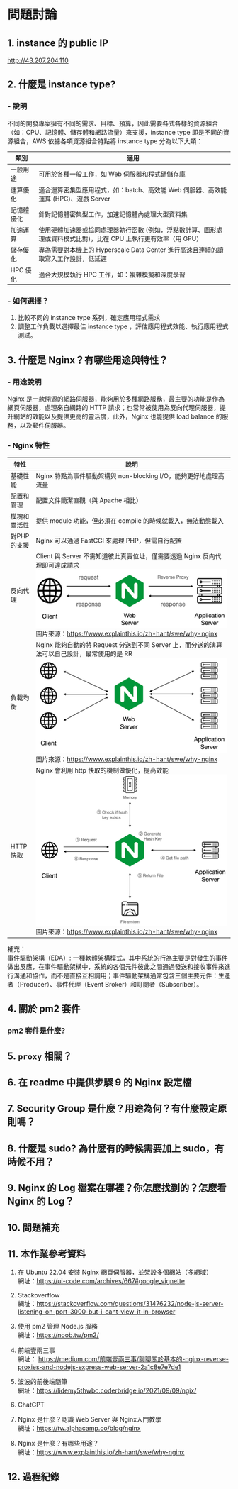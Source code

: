 # 問題討論
## 1.  instance 的 public IP            
http://43.207.204.110           

## 2. 什麼是 instance type?           
###  - 說明
不同的開發專案擁有不同的需求、目標、預算，因此需要各式各樣的資源組合（如：CPU、記憶體、儲存體和網路流量）來支援，instance type 即是不同的資源組合，AWS 依據各項資源組合特點將 instance type 分為以下大類：

| **類別** | **適用** |  
|------------------------|----------|  
| 一般用途               | 可用於各種一般工作，如 Web 伺服器和程式碼儲存庫 |  
| 運算優化               | 適合運算密集型應用程式，如：batch、高效能 Web 伺服器、高效能運算 (HPC)、遊戲 Server |  
| 記憶體優化             | 針對記憶體密集型工作，加速記憶體內處理大型資料集 |  
| 加速運算               | 使用硬體加速器或協同處理器執行函數 (例如，浮點數計算、圖形處理或資料模式比對)，比在 CPU 上執行更有效率（用 GPU） |  
| 儲存優化               | 專為需要對本機上的 Hyperscale Data Center 進行高速且連續的讀取寫入工作設計，低延遲 |  
| HPC 優化               | 適合大規模執行 HPC 工作，如：複雜模擬和深度學習 |  
    

###  - 如何選擇？
1. 比較不同的 instance type 系列，確定應用程式需求
2. 調整工作負載以選擇最佳 instance type ，評估應用程式效能、執行應用程式測試。


## 3. 什麼是 Nginx？有哪些用途與特性？    
###  - 用途說明                 
Nginx 是一款開源的網路伺服器，能夠用於多種網路服務，最主要的功能是作為網頁伺服器，處理來自網路的 HTTP 請求；也常常被使用為反向代理伺服器，提升網站的效能以及提供更高的靈活度，此外，Nginx 也能提供 load balance 的服務，以及郵件伺服器。                      

###  - Nginx 特性           
| **特性** | **說明** |  
|------------------------|----------|  
| 基礎性能| Nginx 特點為事件驅動架構與 non-blocking I/O，能夠更好地處理高流量 |        
| 配置和管理| 配置文件簡潔直觀（與 Apache 相比） |        
| 模塊和靈活性| 提供 module 功能，但必須在 compile 的時候就載入，無法動態載入|               
| 對PHP的支援| Nginx 可以通過 FastCGI 來處理 PHP，但需自行配置 |  
|反向代理| Client 與 Server 不需知道彼此真實位址，僅需要透過 Nginx 反向代理即可達成請求   ![反向代理](../assets/week-04/img/反向代理.png)    圖片來源：https://www.explainthis.io/zh-hant/swe/why-nginx|  
|負載均衡 |Nginx 能夠自動的將 Request 分送到不同 Server 上，而分送的演算法可以自己設計，最常使用的是 RR  ![負載均衡](../assets/week-04/img/負載平衡.png)       圖片來源：https://www.explainthis.io/zh-hant/swe/why-nginx|  
|HTTP 快取|Nginx 會利用 http 快取的機制做優化，提高效能 ![Http快取](../assets/week-04/img/Http快取.png)    圖片來源：https://www.explainthis.io/zh-hant/swe/why-nginx|


補充：              
事件驅動架構（EDA）: 一種軟體架構模式，其中系統的行為主要是對發生的事件做出反應，在事件驅動架構中，系統的各個元件彼此之間通過發送和接收事件來進行溝通和協作，而不是直接互相調用；事件驅動架構通常包含三個主要元件：生產者（Producer）、事件代理（Event Broker）和訂閱者（Subscriber）。             



## 4. 關於 pm2 套件  

### pm2 套件是什麼?


## 5. `proxy` 相關？           

## 6. 在 readme 中提供步驟 9 的 Nginx 設定檔            

## 7. Security Group 是什麼？用途為何？有什麼設定原則嗎？           

## 8. 什麼是 sudo? 為什麼有的時候需要加上 sudo，有時候不用？            

## 9. Nginx 的 Log 檔案在哪裡？你怎麼找到的？怎麼看 Nginx 的 Log？          

## 10. 問題補充         

## 11. 本作業參考資料           
1. 在 Ubuntu 22.04 安裝 Nginx 網頁伺服器，並架設多個網站（多網域）              
網址：https://ui-code.com/archives/667#google_vignette        

2. Stackoverflow        
網址：https://stackoverflow.com/questions/31476232/node-js-server-listening-on-port-3000-but-i-cant-view-it-in-browser       
3. 使用 pm2 管理 Node.js 服務           
網址：https://noob.tw/pm2/       

4. 前端壹兩三事                
網址： https://medium.com/前端壹兩三事/聊聊關於基本的-nginx-reverse-proxies-and-nodejs-express-web-server-2a1c8e7e7de1          
5. 波波的前後端隨筆         
網址：https://lidemy5thwbc.coderbridge.io/2021/09/09/ngix/      

6. ChatGPT

7. Nginx 是什麼？認識 Web Server 與 Nginx入門教學           
網址：https://tw.alphacamp.co/blog/nginx

8. Nginx 是什麼？有哪些用途？           
網址：https://www.explainthis.io/zh-hant/swe/why-nginx      


## 12. 過程紀錄             